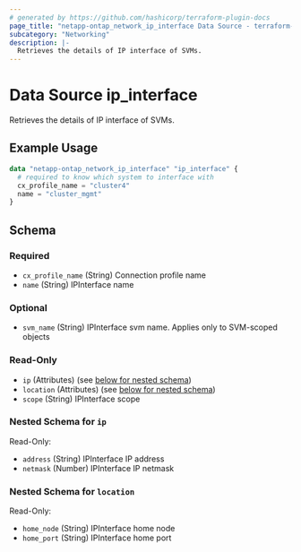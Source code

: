 ```yaml
---
# generated by https://github.com/hashicorp/terraform-plugin-docs
page_title: "netapp-ontap_network_ip_interface Data Source - terraform-provider-netapp-ontap"
subcategory: "Networking"
description: |-
  Retrieves the details of IP interface of SVMs.
---
```


# Data Source ip_interface

Retrieves the details of IP interface of SVMs.

## Example Usage
```terraform
data "netapp-ontap_network_ip_interface" "ip_interface" {
  # required to know which system to interface with
  cx_profile_name = "cluster4"
  name = "cluster_mgmt"
}
```


<!-- schema generated by tfplugindocs -->
## Schema

### Required

- `cx_profile_name` (String) Connection profile name
- `name` (String) IPInterface name

### Optional

- `svm_name` (String) IPInterface svm name. Applies only to SVM-scoped objects

### Read-Only

- `ip` (Attributes) (see [below for nested schema](#nestedatt--ip))
- `location` (Attributes) (see [below for nested schema](#nestedatt--location))
- `scope` (String) IPInterface scope

<a id="nestedatt--ip"></a>
### Nested Schema for `ip`

Read-Only:

- `address` (String) IPInterface IP address
- `netmask` (Number) IPInterface IP netmask


<a id="nestedatt--location"></a>
### Nested Schema for `location`

Read-Only:

- `home_node` (String) IPInterface home node
- `home_port` (String) IPInterface home port



